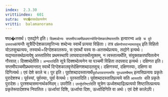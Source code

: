 ```yaml
---
index:  2.3.30
vrittiindex:  601
sutra:  षष्ठ�तसर्थप्रत्ययेन
vritti:  balamanorama 
---
```


षष्ठ�तसर्थ। एतद्योगे इति। `दिक्शब्देभ्यः सप्तमीपञ्चमीप्रथमाभ्योदिग्देशकालेष्वस्तातिः` इत्यारभ्य `आहि च दूरे` `उत्तराच्चे`त्यन्तैः सूत्रैर्दिग्देशकालवृत्तिभ्यः शब्देभ्यः स्वार्थे प्रत्यया विहिताः। तत्र `दक्षिणोत्तराभ्यामतसुच्` इति विहितो योऽतसुच्प्रत्ययः, तस्यार्थः=दिग्देशकालरूपः, स एवार्थो यस्य स-अतसर्थप्रत्ययः, तद्योगे इत्यर्थः। यद्यप्यतसर्थप्रत्ययेषु अस्तातिरेव प्रथमस्थापि लाघवादतसर्थेत्युक्तम्, न त्वस्तात्यर्थेति, संयुक्ताक्षरघयितत्वेन गौरवात्। दिक्शब्देतीति। `अन्यारादि`ति सूत्रे दिक्शब्देत्यनेन या पञ्चमी विहिता तदपवाद इत्यर्थः। दक्षिणत इति। सप्तमीपञ्चमीप्रथमान्तात् स्वार्थे दिग्देशकालवृत्तेर्दक्षिणशब्दादतसुच्। दक्षिणस्यां, दक्षिणस्याः, दक्षिणा वा दिगित्यर्थः। एवं देशे काले च। पुर इति। पूर्वाशब्दादस्तात्यर्थे`पूर्वाधरावराणामसि पुरधवश्चैषाम्` इत्यसिप्रत्ययः प्रकृतेः पुरादेशश्च। पूर्वस्यां, पूर्वस्याः, पूर्वा वेत्यर्थः। पुरस्तादिति। पूर्वशब्दादस्तातिप्रत्यये सति `आस्ताति चे`ति प्रकृतेः पुरादेशः। पुरश्शब्दसमानार्थकमिदम्। उपरीति। `उपर्युपरिष्टादि`ति सूत्रेण ऊर्ध्वशब्दाद्रिल्प्रत्ययो शिष्टातिल्प्रत्ययः प्रकृतेरूपादेशश्च निपातितः। ऊर्ध्वायां दिशि, ऊर्ध्वाया दिशः, ऊर्ध्वादिगिति वा अर्थः। एवं देशे कालेऽपि।

